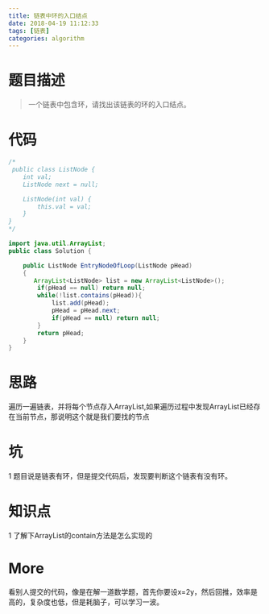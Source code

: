 ```yaml
---
title: 链表中环的入口结点 
date: 2018-04-19 11:12:33
tags: [链表]
categories: algorithm
---
```

# 题目描述
> 一个链表中包含环，请找出该链表的环的入口结点。

# 代码
```java
/*
 public class ListNode {
    int val;
    ListNode next = null;

    ListNode(int val) {
        this.val = val;
    }
}
*/
```
<!--more-->

```java
import java.util.ArrayList;
public class Solution {

    public ListNode EntryNodeOfLoop(ListNode pHead)
    {
       ArrayList<ListNode> list = new ArrayList<ListNode>();
        if(pHead == null) return null;
        while(!list.contains(pHead)){
        	list.add(pHead);
        	pHead = pHead.next;
            if(pHead == null) return null;
        }
        return pHead;
    }
}
```
# 思路
遍历一遍链表，并将每个节点存入ArrayList,如果遍历过程中发现ArrayList已经存在当前节点，那说明这个就是我们要找的节点

# 坑
1 题目说是链表有环，但是提交代码后，发现要判断这个链表有没有环。

# 知识点
1 了解下ArrayList的contain方法是怎么实现的

# More
看别人提交的代码，像是在解一道数学题，首先你要设x=2y，然后回推，效率是高的，复杂度也低，但是耗脑子，可以学习一波。

